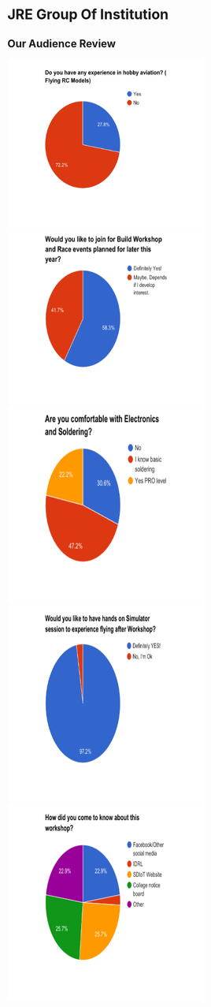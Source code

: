 # JRE Group Of Institution
## Our Audience Review
<img src="RCFExp.png" height="350" width="400" ><img src="LaterEvents.png" height="350" width="400" ><img src="ESExp.png" height="400" width="400" ><img src="Sim.png" height="400" width="400" ><img src="FW.png" height="400" width="400" >


